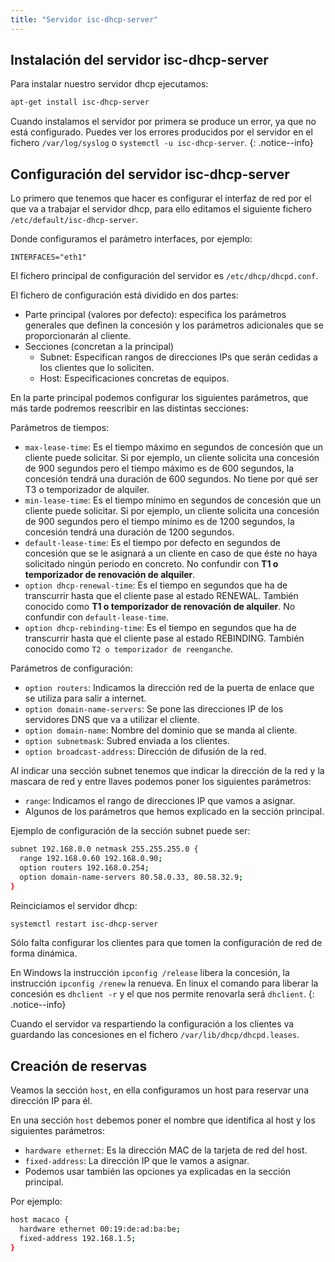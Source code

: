 ```yaml
---
title: "Servidor isc-dhcp-server"
---
```


## Instalación del servidor isc-dhcp-server

Para instalar nuestro servidor dhcp ejecutamos:

```bash
apt-get install isc-dhcp-server
```

Cuando instalamos el servidor por primera se produce un error, ya que no está configurado. Puedes ver los errores producidos por el servidor en el fichero `/var/log/syslog` o `systemctl -u isc-dhcp-server`.
{: .notice--info}

## Configuración del servidor isc-dhcp-server

Lo primero que tenemos que hacer es configurar el interfaz de red por el que va a trabajar el servidor dhcp, para ello editamos el siguiente fichero `/etc/default/isc-dhcp-server`.

Donde configuramos el parámetro interfaces, por ejemplo:
	
```
INTERFACES="eth1"
```
 
El fichero principal de configuración del servidor es `/etc/dhcp/dhcpd.conf`.

El fichero de configuración está dividido en dos partes:

* Parte principal (valores por defecto): especifica los parámetros generales que definen la concesión y los parámetros adicionales que se proporcionarán al cliente.
* Secciones (concretan a la principal)
     * Subnet: Especifican rangos de direcciones IPs que serán cedidas a los clientes que lo soliciten.
     * Host: Especificaciones concretas de equipos.

En la parte principal podemos configurar los siguientes parámetros, que más tarde podremos reescribir en las distintas secciones:

Parámetros de tiempos:

  * `max-lease-time`: Es el tiempo máximo en segundos de concesión que un cliente puede solicitar. Si por ejemplo, un cliente solicita una concesión de 900 segundos pero el tiempo máximo es de 600 segundos, la concesión tendrá una duración de 600 segundos. No tiene por qué ser T3 o temporizador de alquiler.
  * `min-lease-time`: Es el tiempo mínimo en segundos de concesión que un cliente puede solicitar. Si por ejemplo, un cliente solicita una concesión de 900 segundos pero el tiempo mínimo es de 1200 segundos, la concesión tendrá una duración de 1200 segundos.
  * `default-lease-time`: Es el tiempo por defecto en segundos de concesión que se le asignará a un cliente en caso de que éste no haya solicitado ningún periodo en concreto. No confundir con **T1 o temporizador de renovación de alquiler**.
  * `option dhcp-renewal-time`: Es el tiempo en segundos que ha de transcurrir hasta que el cliente pase al estado RENEWAL. También conocido como **T1 o temporizador de renovación de alquiler**. No confundir con `default-lease-time`.
  * `option dhcp-rebinding-time`: Es el tiempo en segundos que ha de transcurrir hasta que el cliente pase al estado REBINDING. También conocido como `T2 o temporizador de reenganche`.

Parámetros de configuración:

  * `option routers`: Indicamos la dirección red de la puerta de enlace que se utiliza para salir a internet.
  * `option domain-name-servers`: Se pone las direcciones IP de los servidores DNS que va a utilizar el cliente.
  * `option domain­-name`: Nombre del dominio que se manda al cliente.
  * `option subnet­mask`: Subred enviada a los clientes.
  * `option broadcast-­address`: Dirección de difusión de la red.

Al indicar una sección subnet tenemos que indicar la dirección de la red y la mascara de red y entre llaves podemos poner los siguientes parámetros:

* `range`: Indicamos el rango de direcciones IP que vamos a asignar.
* Algunos de los parámetros que hemos explicado en la sección principal.

Ejemplo de configuración de la sección subnet puede ser:

```bash
subnet 192.168.0.0 netmask 255.255.255.0 {
  range 192.168.0.60 192.168.0.90;
  option routers 192.168.0.254;
  option domain-name-servers 80.58.0.33, 80.58.32.9;
}
```
	
Reinciciamos el servidor dhcp:

```bash
systemctl restart isc-dhcp-server
```

Sólo falta configurar los clientes para que tomen la configuración de red de forma dinámica.

En Windows la instrucción ``ipconfig /release`` libera la concesión, la instrucción ``ipconfig /renew`` la renueva. En linux el comando para liberar la concesión es ``dhclient -r`` y el que nos permite renovarla será ``dhclient``.
{: .notice--info}

Cuando el servidor va respartiendo la configuración a los clientes va guardando las concesiones en el fichero `/var/lib/dhcp/dhcpd.leases`.

## Creación de reservas

Veamos la sección `host`, en ella configuramos un host para reservar una dirección IP para él.

En una sección `host` debemos poner el nombre que identifica al host y los siguientes parámetros:

* ``hardware ethernet``: Es la dirección MAC de la tarjeta de red del host.
* ``fixed-address``: La dirección IP que le vamos a asignar. 
* Podemos usar también las opciones ya explicadas en la sección principal.

Por ejemplo:

```bash
host macaco {
  hardware ethernet 00:19:de:ad:ba:be;
  fixed-address 192.168.1.5;
}
```
